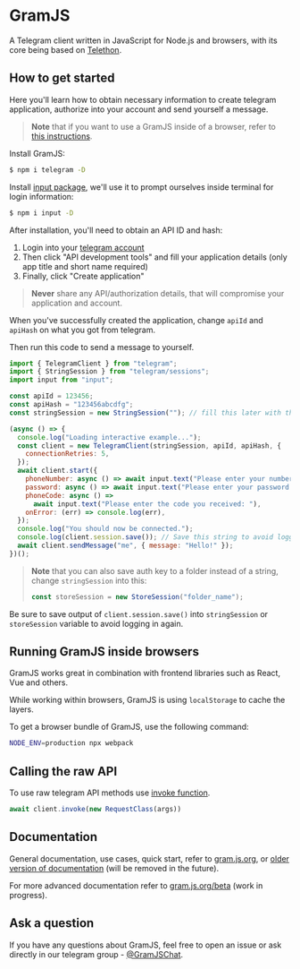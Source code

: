 # GramJS

A Telegram client written in JavaScript for Node.js and browsers, with its core being based on
[Telethon](https://github.com/LonamiWebs/Telethon).

## How to get started
Here you'll learn how to obtain necessary information to create telegram application, authorize into your account and send yourself a message. 

>**Note** that if you want to use a GramJS inside of a browser, refer to [this instructions](https://gram.js.org/introduction/advanced-installation). 
 
Install GramJS: 

```bash
$ npm i telegram -D
```

Install [input package](https://www.npmjs.com/package/input), we'll use it to prompt ourselves inside terminal for login information:

```bash
$ npm i input -D
```

After installation, you'll need to obtain an API ID and hash:
1. Login into your [telegram account](https://my.telegram.org/)
2. Then click "API development tools" and fill your application details (only app title and short name required)
3. Finally, click "Create application"

> **Never** share any API/authorization details, that will compromise your application and account.

When you've successfully created the application, change `apiId` and `apiHash` on what you got from telegram. 

Then run this code to send a message to yourself.

```javascript
import { TelegramClient } from "telegram";
import { StringSession } from "telegram/sessions";
import input from "input";

const apiId = 123456;
const apiHash = "123456abcdfg";
const stringSession = new StringSession(""); // fill this later with the value from session.save()

(async () => {
  console.log("Loading interactive example...");
  const client = new TelegramClient(stringSession, apiId, apiHash, {
    connectionRetries: 5,
  });
  await client.start({
    phoneNumber: async () => await input.text("Please enter your number: "),
    password: async () => await input.text("Please enter your password: "),
    phoneCode: async () =>
      await input.text("Please enter the code you received: "),
    onError: (err) => console.log(err),
  });
  console.log("You should now be connected.");
  console.log(client.session.save()); // Save this string to avoid logging in again
  await client.sendMessage("me", { message: "Hello!" });
})(); 
```
> **Note** that you can also save auth key to a folder instead of a string, change `stringSession` into this:
> ```javascript
> const storeSession = new StoreSession("folder_name");
> ```

Be sure to save output of `client.session.save()` into `stringSession` or `storeSession` variable to avoid logging in again.



## Running GramJS inside browsers

GramJS works great in combination with frontend libraries such as React, Vue and others.

While working within browsers, GramJS is using `localStorage` to cache the layers.

To get a browser bundle of GramJS, use the following command:

```bash
NODE_ENV=production npx webpack
```

## Calling the raw API
To use raw telegram API methods use [invoke function](https://gram.js.org/beta/classes/TelegramClient.html#invoke).

```javascript
await client.invoke(new RequestClass(args))
``` 

## Documentation

General documentation, use cases, quick start, refer to [gram.js.org](https://gram.js.org), or [older version of documentation](https://painor.gitbook.io/gramjs) (will be removed in the future).

For more advanced documentation refer to [gram.js.org/beta](https://gram.js.org/beta) (work in progress).

## Ask a question

If you have any questions about GramJS, feel free to open an issue or ask directly in our telegram group - [@GramJSChat](https://t.me/gramjschat).
